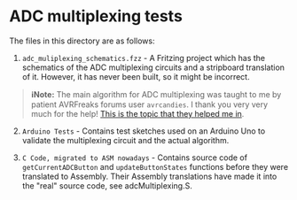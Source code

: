 # ADC multiplexing tests

The files in this directory are as follows:

1. `adc_muliplexing_schematics.fzz` - A Fritzing project which has the schematics of the ADC multiplexing circuits and a stripboard translation of it.
However, it has never been built, so it might be incorrect.

> **ℹ️Note:** The main algorithm for ADC multiplexing was taught to me by patient AVRFreaks forums user `avrcandies`. I thank you very very much for the help!
> [This is the topic that they helped me in](www.avrfreaks.net/s/topic/a5CV40000003RbZMAU/t400824?page=2).

2. `Arduino Tests` - Contains test sketches used on an Arduino Uno to validate the multiplexing circuit and the actual algorithm.

3. `C Code, migrated to ASM nowadays` - Contains source code of `getCurrentADCButton` and `updateButtonStates` functions before they were translated to Assembly. 
Their Assembly translations have made it into the "real" source code, see adcMultiplexing.S.
